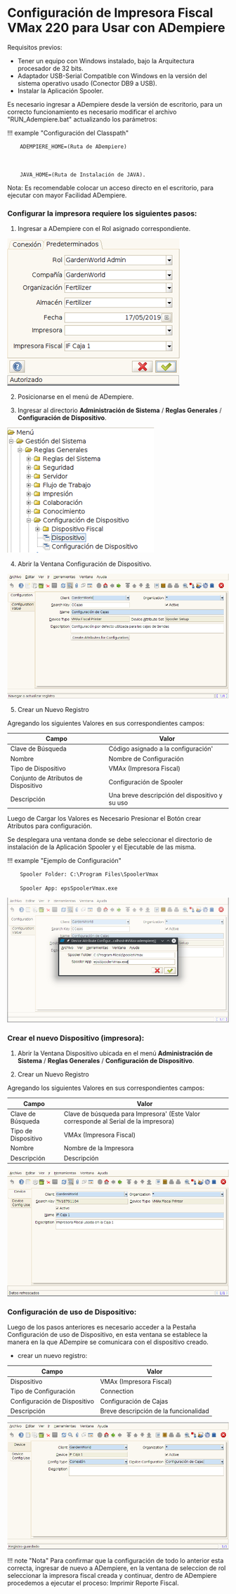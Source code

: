 # **Configuración de Impresora Fiscal VMax 220 para Usar con ADempiere**

Requisitos previos:

- Tener un equipo con Windows instalado, bajo la Arquitectura procesador de 32 bits.
- Adaptador USB-Serial Compatible con Windows en la versión del sistema operativo usado (Conector DB9 a USB).
- Instalar la Aplicación Spooler.

Es necesario ingresar a ADempiere desde la  versión de escritorio,  para un correcto funcionamiento es necesario modificar el archivo "RUN_Adempiere.bat" actualizando los parámetros: 

!!! example "Configuración del Classpath"

        ADEMPIERE_HOME=(Ruta de ADempiere)



        JAVA_HOME=(Ruta de Instalación de JAVA). 

 Nota: Es recomendable colocar un acceso directo en el escritorio, para ejecutar con mayor Facilidad ADempiere.

### Configurar la impresora requiere los siguientes pasos: 

1. Ingresar a ADempiere con el Rol asignado correspondiente.

![Inicio de Sesión](resorces/login.png "Inicio de Sesión")

2. Posicionarse en el menú de ADempiere.

3. Ingresar al directorio **Administración de Sistema** / **Reglas Generales** / **Configuración de Dispositivo**.

![Menú Fiscal](resorces/setup-menu.png "Menú Fiscal")

4. 	Abrir la Ventana Configuración de Dispositivo.

![Configuración de Dispositivo](resorces/device-configuration.png "Configuración de Dispositivo")

5. Crear un Nuevo Registro 
 

Agregando los siguientes Valores en sus correspondientes campos:


|  Campo  |  Valor  |
|----------|----------|
| Clave de Búsqueda | Código asignado a la configuración' |
|  Nombre  |  Nombre de Configuración  |
|  Tipo de Dispositivo  |  VMAx (Impresora Fiscal) |
|  Conjunto de Atributos de Dispositivo  |  Configuración de Spooler |
|  Descripción  |  Una breve descripción del dispositivo y su uso  |

Luego de Cargar los Valores es Necesario Presionar el Botón crear Atributos para configuración.

Se desplegara una ventana donde se debe seleccionar el directorio de instalación de la Aplicación Spooler y el Ejecutable de las misma.

!!! example "Ejemplo de Configuración"
    
        Spooler Folder: C:\Program Files\SpoolerVmax

        Spooler App: epsSpoolerVmax.exe
    
    
![Diálogo de Configuracion de Dispositivo](resorces/device-configuration-dialog.png "Diálogo de Configuracion de Dispositivo")

### Crear el nuevo Dispositivo (impresora): 


1. 	Abrir la Ventana Dispositivo ubicada en el menú **Administración de Sistema** / **Reglas Generales** / **Configuración de Dispositivo**.

2.  Crear un Nuevo Registro 

Agregando los siguientes Valores en sus correspondientes campos:

|  Campo  |  Valor  |
|----------|----------|
| Clave de Búsqueda | Clave de búsqueda para Impresora' (Este Valor corresponde al Serial de la impresora) |
|  Tipo de Dispositivo  |  VMAx (Impresora Fiscal) |
|  Nombre  |  Nombre de la Impresora  |
|  Descripción  |  Descripción  |


![Dispositivo](resorces/device.png "Dispositivo")


### Configuración de uso de Dispositivo: 

Luego de los pasos anteriores es necesario acceder a la Pestaña Configuración de uso de Dispositivo, en esta ventana se establece la manera en la que ADempire se comunicara con el dispositivo creado.	

- crear un nuevo registro:

|  Campo  |  Valor  |
|----------|----------|
|  Dispositivo |  VMAx (Impresora Fiscal) |
|  Tipo de Configuración  |  Connection  |
|  Configuración de Dispositivo  |  Configuración de Cajas  |
|  Descripción  |  Breve descripción de la funcionalidad  |


![Configuración de uso Dispositivo](resorces/device-setup.png "Configuración de uso Dispositivo")

!!! note "Nota"
    Para confirmar que la configuración de todo lo anterior esta correcta, ingresar de nuevo a ADempiere, en la ventana de seleccion de rol seleccionar la impresora fiscal creada y continuar, dentro de ADempiere  procedemos a ejecutar el proceso: Imprimir Reporte Fiscal.
 